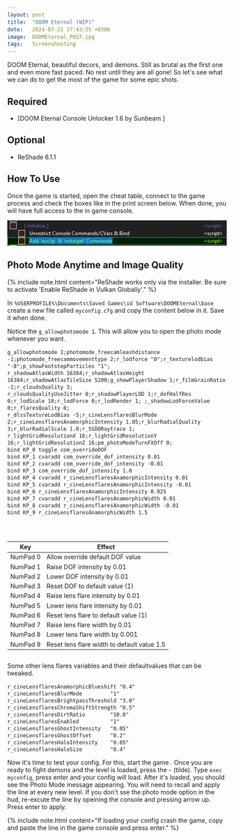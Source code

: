 ```yaml
---
layout: post
title:  "DOOM Eternal (WIP)"
date:   2024-07-21 17:43:55 +0300
image:  DOOMEternal_POST.jpg
tags:   Screenshooting
---
```


DOOM Eternal, beautiful decors, and demons. Still as brutal as the first one and even more fast paced. No rest until they are all gone! 
So let's see what we can do to get the most of the game for some epic shots.

## Required

* [DOOM Eternal Console Unlocker 1.6 by Sunbeam ]

## Optional
* ReShade 6.1.1

## How To Use
Once the game is started, open the cheat table, connect to the game process and check the boxes like in the print screen below.
When done, you will have full access to the in game console. 

![image](/images/DOOMEternal-01.png)
 
## Photo Mode Anytime and Image Quality 
{% include note.html content="ReShade works only via the installer. Be sure to activate 'Enable ReShade in Vulkan Globally'." %}

In `%USERPROFILE%\Documents\Saved Games\id Software\DOOMEternal\base` create a new file called `myconfig.cfg` and copy the content below in it. 
Save it when done. 

Notice the `g_allowphotomode 1`. This will allow you to open the photo mode whenever you want. 

```
g_allowphotomode 1;photomode_freecamleashdistance -1;photomode_freecammovementtype 2;r_lodforce "0";r_texturelodbias "-8";p_showFootstepParticles "1";
r_shadowAtlasWidth 16384;r_shadowAtlasHeight 16384;r_shadowAtlasTileSize 5200;g_showPlayerShadow 1;r_filmGrainRatio -1;r_cloudsQuality 3;
r_cloudsQualityUseJitter 0;r_shadowPlayerLOD 1;r_dofHalfRes 0;r_lodScale 10;r_lodForce 0;r_lodRender 1; ;_shadowLodForceValue 0;r_flaresQuality 0;
r_dlssTextureLodBias -5;r_cineLensflaresBlurMode 2;r_cineLensflaresAnamorphicIntensity 1.05;r_blurRadialQuality 3;r_blurRadialScale 1.0;r_SSDORaytrace 1;
r_lightGridResolutionX 16;r_lightGridResolutionY 16;r_lightGridResolutionZ 16;pm_photoModeTurnFXOff 0;
bind KP_0 toggle com_overrideDOF
bind KP_1 cvaradd com_override_dof_intensity 0.01
bind KP_2 cvaradd com_override_dof_intensity -0.01
bind KP_3 com_override_dof_intensity 1.0
bind KP_4 cvaradd r_cineLensflaresAnamorphicIntensity 0.01
bind KP_5 cvaradd r_cineLensflaresAnamorphicIntensity -0.01
bind KP_6 r_cineLensflaresAnamorphicIntensity 0.925
bind KP_7 cvaradd r_cineLensflaresAnamorphicWidth 0.01
bind KP_8 cvaradd r_cineLensflaresAnamorphicWidth -0.01
bind KP_9 r_cineLensflaresAnamorphicWidth 1.5
```
<br>
<style>
.table_component {
    overflow: auto;
    width: 100%;
}

.table_component table {
    border: 1px solid #dededf;
    height: 100%;
    width: 100%;
    table-layout: fixed;
    border-collapse: collapse;
    border-spacing: 1px;
    text-align: left;
}

.table_component caption {
    caption-side: top;
    text-align: left;
}

.table_component th {
    border: 1px solid #dededf;
    background-color: #eceff1;
    color: #000000;
    padding: 5px;
}

.table_component td {
    border: 1px solid #dededf;
    background-color: #ffffff;
    color: #000000;
    padding: 5px;
}
</style>
<div class="table_component" role="region" tabindex="0">
<table>
    <thead>
        <tr>
            <th>Key</th>
            <th>Effect </th>
        </tr>
    </thead>
    <tbody>
        <tr>
            <td>NumPad 0</td>
            <td>Allow override default DOF value </td>
        </tr>
        <tr>
            <td>NumPad 1</td>
            <td>Raise DOF intensity by 0.01 </td>
        </tr>
        <tr>
            <td>NumPad 2</td>
            <td>Lower DOF intensity by 0.01 </td>
        </tr>
        <tr>
            <td>NumPad 3</td>
            <td>Reset DOF to default value (1) </td>
        </tr>
        <tr>
            <td>NumPad 4</td>
            <td>Raise lens flare intensity by 0.01 </td>
        </tr>
        <tr>
            <td>NumPad 5</td>
            <td>Lower lens flare intensity by 0.01 </td>
        </tr>
        <tr>
            <td>NumPad 6</td>
            <td>Reset lens flare to default value (1) </td>
        </tr>
        <tr>
            <td>NumPad 7</td>
            <td>Raise lens flare width by 0.01 </td>
        </tr>
        <tr>
            <td>NumPad 8</td>
            <td>Lower lens flare width by 0.001 </td>
        </tr>
        <tr>
            <td>NumPad 9</td>
            <td>Reset lens flare width to default value 1.5 </td>
        </tr>
        <tr></tr>
    </tbody>
</table>
</div>

Some other lens flares variables and their defaultvalues that can be tweaked.

```
r_cineLensflaresAnamorphicBlueshift "0.4"
r_cineLensflaresBlurMode         "1"
r_cineLensflaresBrightpassThreshold "3.0"
r_cineLensflaresChromaShiftStrength "0.5"
r_cineLensflaresDirtRatio        "10.0"
r_cineLensflaresEnabled          "1"
r_cineLensflaresGhostIntensity   "0.05"
r_cineLensflaresGhostOffset      "0.2"
r_cineLensflaresHaloIntensity    "0.05"
r_cineLensflaresHaloSize         "0.4"
```
Now it's time to test your config. For this, start the game . Once you are ready to fight demons and the level is loaded, press the `~` (tilde).
Type `exec myconfig`, press enter and your config will load. After it's loaded, you should see the Photo Mode message appearing.
You will need to recall and apply the line at every new level. If you don't sse the photo mode option in the hud, re-excute the line by opeining the console and pressing arrow up. 
Press enter to apply.

{% include note.html content="If loading your config crash the game, copy and paste the line in the game console and press enter." %}
